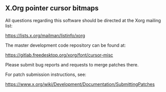 X.Org pointer cursor bitmaps
----------------------------

All questions regarding this software should be directed at the
Xorg mailing list:

  https://lists.x.org/mailman/listinfo/xorg

The master development code repository can be found at:

  https://gitlab.freedesktop.org/xorg/font/cursor-misc

Please submit bug reports and requests to merge patches there.

For patch submission instructions, see:

  https://www.x.org/wiki/Development/Documentation/SubmittingPatches

